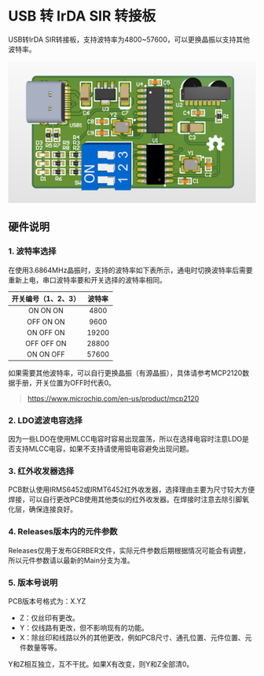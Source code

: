 # USB 转 IrDA SIR 转接板

USB转IrDA SIR转接板，支持波特率为4800~57600，可以更换晶振以支持其他波特率。

![正面](https://raw.githubusercontent.com/izilzty/USB_to_IrDA/main/Image/front.png "正面")

## 硬件说明

### 1. 波特率选择

在使用3.6864MHz晶振时，支持的波特率如下表所示，通电时切换波特率后需要重新上电，串口波特率要和开关选择的波特率相同。

| 开关编号（1、2、3） | 波特率 |
| :-: | :-: |
| ON ON ON | 4800 |
| OFF ON ON | 9600 |
| ON OFF ON | 19200 |
| OFF OFF ON | 28800 |
| ON ON OFF | 57600 |

如果需要其他波特率，可以自行更换晶振（有源晶振），具体请参考MCP2120数据手册，开关位置为OFF时代表0。

> https://www.microchip.com/en-us/product/mcp2120


### 2. LDO滤波电容选择

因为一些LDO在使用MLCC电容时容易出现震荡，所以在选择电容时注意LDO是否支持MLCC电容，如果不支持请使用钽电容避免出现问题。

### 3. 红外收发器选择

PCB默认使用IRMS6452或IRMT6452红外收发器，选择理由主要为尺寸较大方便焊接，可以自行更改PCB使用其他类似的红外收发器。在焊接时注意去除引脚氧化层，确保连接良好。

### 4. Releases版本内的元件参数

Releases仅用于发布GERBER文件，实际元件参数后期根据情况可能会有调整，所以元件参数请以最新的Main分支为准。

### 5. 版本号说明
PCB版本号格式为：X.YZ
* Z：仅丝印有更改。
* Y：仅线路有更改，但不影响现有的功能。
* X：除丝印和线路以外的其他更改，例如PCB尺寸、通孔位置、元件位置、元件数量等等。

Y和Z相互独立，互不干扰。如果X有改变，则Y和Z全部清0。
